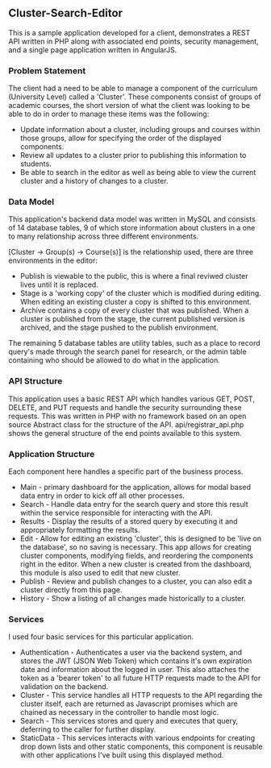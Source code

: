## Cluster-Search-Editor

This is a sample application developed for a client, demonstrates a REST API written in PHP along with associated end points, security management, and a single page application written in AngularJS.

### Problem Statement

The client had a need to be able to manage a component of the curriculum (University Level) called a 'Cluster'. These components consist of groups of academic courses, the short version of what the client was looking to be able to do in order to manage these items was the following:

- Update information about a cluster, including groups and courses within those groups, allow for specifying the order of the displayed components.
- Review all updates to a cluster prior to publishing this information to students.
- Be able to search in the editor as well as being able to view the current cluster and a history of changes to a cluster.

### Data Model

This application's backend data model was written in MySQL and consists of 14 database tables, 9 of which store information about clusters in a one to many relationship across three different environments. 

[Cluster -> Group(s) -> Course(s)] is the relationship used, there are three environments in the editor:

- Publish is viewable to the public, this is where a final reviwed cluster lives until it is replaced.
- Stage is a 'working copy' of the cluster which is modified during editing. When editing an existing cluster a copy is shifted to this environment.
- Archive contains a copy of every cluster that was published. When a cluster is published from the stage, the current published version is archived, and the stage pushed to the publish environment.

The remaining 5 database tables are utility tables, such as a place to record query's made through the search panel for research, or the admin table containing who should be allowed to do what in the application.

### API Structure

This application uses a basic REST API which handles various GET, POST, DELETE, and PUT requests and handle the security surrounding these requests. This was written in PHP with no framework based on an open source Abstract class for the structure of the API. api/registrar_api.php shows the general structure of the end points available to this system.

### Application Structure

Each component here handles a specific part of the business process. 

- Main - primary dashboard for the application, allows for modal based data entry in order to kick off all other processes.
- Search - Handle data entry for the search query and store this result within the service responsible for interacting with the API.
- Results - Display the results of a stored query by executing it and appropriately formatting the results.
- Edit - Allow for editing an existing 'cluster', this is designed to be 'live on the database', so no saving is necessary. This app allows for creating cluster components, modifying fields, and reordering the components right in the editor. When a new cluster is created from the dashboard, this module is also used to edit that new cluster.
- Publish - Review and publish changes to a cluster, you can also edit a cluster directly from this page.
- History - Show a listing of all changes made historically to a cluster.

### Services

I used four basic services for this particular application.

- Authentication - Authenticates a user via the backend system, and stores the JWT (JSON Web Token) which contains it's own expiration date and information about the logged in user. This also attaches the token as a 'bearer token' to all future HTTP requests made to the API for validation on the backend.
- Cluster - This service handles all HTTP requests to the API regarding the cluster itself, each are returned as Javascript promises which are chained as necessary in the controller to handle most logic.
- Search - This services stores and query and executes that query, deferring to the caller for further display.
- StaticData - This services interacts with various endpoints for creating drop down lists and other static components, this component is reusable with other applications I've built using this displayed method.